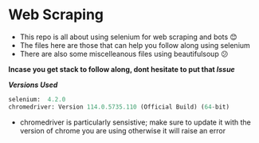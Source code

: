 # Web Scraping

* This repo is all about using selenium for web scraping and bots 😊
* The files here are those that can help you follow along using selenium
* There are also some miscelleanous files using beautifulsoup 😕

**Incase you get stack to follow along, dont hesitate to put that _Issue_**

***Versions Used***

```python
selenium:  4.2.0
chromedriver: Version 114.0.5735.110 (Official Build) (64-bit)
```

- chromedriver is particularly sensistive; make sure to update it with the version of chrome you are using otherwise it will raise an error
